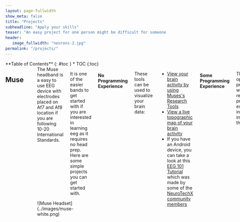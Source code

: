 ```yaml
---
layout: page-fullwidth
show_meta: false
title: "Projects"
subheadline: "Apply your skills"
teaser: "An easy project for one person might be difficult for someone else. Therefore we have broken down the projects as to either requiring no programming experience (plug and play) or requiring some experience. You will notice that with certain EEG headsets that there is more tutorials than others. This is likely due to the ease of development when using that device. The best way to get started will also depend on the headset that you have available."
header:
   image_fullwidth: "neurons-2.jpg"
permalink: "/projects/"
---
```

<div class="row">
<div class="medium-4 medium-push-8 columns" markdown="1">
<div class="panel radius" markdown="1">
**Table of Contents**
{: #toc }
*  TOC
{:toc}
</div>
</div><!-- /.medium-4.columns -->


<div class="medium-8 medium-pull-4 columns" markdown="1">

## Muse
<hr>

<div class="row">
<div class="large-6 columns" markdown="1">
The Muse headband is a easy to use EEG device with electrodes placed on Af7 and Af8 location if you are following 10-20 International Standards.

It is one of the easier bands to get started with if you are interested in learning eeg as it requires no head prep. Here are some simple projects you can get started with.
</div>

<div class="large-6 columns" markdown="1">
![Muse Headset](../images/muse-white.png)
</div>
</div> <!-- end of row -->

#### No Programming Experience

These tools can be used to visualize your brain data:

* [View your brain activity by using Muses's Research Tools](http://developer.choosemuse.com/research-tools/getting-started)
* [View a live topographic map of your brain activity](http://www.brainavatar.com/ebrainavatar-muse.html)
* If you have an Android device, you can take a look at this [EEG 101 Tutorial](https://play.google.com/store/apps/details?id=com.eeg_project&amp;hl=en) which was made by some of the [NeuroTechX community members](https://github.com/NeuroTechX/eeg-101)


#### Some Programming Experience

These are open source projects which require some programming experience in order to implement them:

<table>
  <tr>
    <th>Tutorial</th>
    <th>Author</th>
    <th>Description</th>
    <th>Link</th>
  </tr>
  <tr>
      <td>Introduction to Brain Computer Interfaces</td>
      <td>Raymundo Cassani & Hubert Banville</td>
      <td>Wouldn't it be cool if you could create music based on your brain activity? Follow this instructable and I'll show you how! </td>
      <td><a href="http://www.instructables.com/id/Brain-Controlled-Music-Generator-Submitted-by-Ba/">Click</a></td>
  </tr>
  <tr>
    <td>Mini Arduino Portable EEG</td>
    <td>johnag</td>
    <td>This is another example of the versatility , and of   what , the Arduino, a small LCD Color display and  the right type of sensors, are capable of doing.</td>
    <td><a href="http://www.instructables.com/id/Mini-Arduino-Portable-EEG-Brain-Wave-Monitor-/" target="blank">Click</a></td>
  </tr>
   <tr>
      <td>Brain Controlled RC Helicopter</td>
      <td>PUzzlebox</td>
      <td>This Instructable will show you how take a Radio Controller Helicopter and modify the remote control hardware such that it can be operated by free, open source computer software and flown based on brainwave measurements of concentration and relaxation taken by consumer-grade EEG headsets.</td>
      <td><a href="http://www.instructables.com/id/Brain-Controlled-RC-Helicopter/">Click</a></td>
  </tr>
  <tr>
    <td>Brain Controlled Wheelchair</td>
    <td>jerkey</td>
    <td>This Instructable will show how to make a Brain-Controlled Electric Wheelchair, so that a person can become mobile without moving their body.</td>
    <td><a href="http://www.instructables.com/id/Brain-Controlled-Wheelchair/" target="blank">Click</a></td>
  </tr>
   <tr>
      <td>Mind Controlled Fan</td>
      <td>BruvneshT1</td>
      <td>In this Instructable I will show that how with the help of an Arduino and Processing I was able to control a Fan.</td>
      <td><a href="http://www.instructables.com/id/Mind-Controlled-Fan-for-ALS-or-Paralyzed-patients/">Click</a></td>
  </tr>
  <tr>
    <td>Mini Arduino Portable EEG</td>
    <td>johnag</td>
    <td>This is another example of the versatility , and of   what , the Arduino, a small LCD Color display and  the right type of sensors, are capable of doing.</td>
    <td><a href="http://www.instructables.com/id/Mini-Arduino-Portable-EEG-Brain-Wave-Monitor-/" target="blank">Click</a></td>
  </tr>

</table>

* [Introduction to Brain Computer Interfaces](https://github.com/bcimontreal/bci_workshop)
* [Using the Muse with Unity](http://developer.choosemuse.com/unity/getting-started)

## OpenBCI
<hr>

<div class="row">
<div class="large-6 columns" markdown="1">

The OpenBCI is an open source EEG that gives its user the opportunity to have maximum of 16 channels. Here are a variety of projects you can do.

</div>
<div class="large-6 columns" markdown="1">
![OpenBCI headset](../images/openBCI.png)
</div>
</div> <!-- end of row -->

#### No Programming Experience

*  If you are not comfortable with EEGs or coding, we suggest taking a look at their Getting Started Guide. It includes a link to their [Visualizer software](http://docs.openbci.com/Getting%20Started/00-Welcome)
* This guide uses OpenVibe which is a dataflow programming system and is used for Brain Computer Interfaces. One of the NeuroTechX Community Members [built a P300 Speller using OpenBCI and OpenVibe](http://blog.jfrey.info/2015/02/04/openbci-p300-coadapt/)

#### Some Programming Experience

* [One of the OpenBCI Community members built an alphawave display](http://openbci.com/community/alphawave-openbci-based-demo/)

## Emotiv
<hr>

<div class="row">
<div class="large-6 columns" markdown="1">
The Emotiv Epoc is a 14 channel EEG which has a static form factor. This board is a good option for easy development and it only requires software experience. The major downside fo the Epoc is the cost and the fact that they charge you to get access to raw data.
</div>

<div class="large-6 columns" markdown="1">
![Emotiv headset](../images/emotiv_epoc_600.png)
</div>
</div> <!-- end of row -->


#### No Programming Experience

*  [Emotiv 3D Visualizer](https://www.emotiv.com/product/3d-brain-visualizer/)
* [You can also look at their apps and see if there is one that interests you](https://www.emotiv.com/product-category/applications/)

#### Some Programming Experience

* Emotiv has included links to a variety of Example scrips that can be used with the Emotiv. [They can be found here](https://github.com/Emotiv/community-sdk/tree/master/examples)
* This is a more complicated project and requires some software and hardware experience...and a wheel chair. [Check out this Emotiv controlled wheelchair](http://www.instructables.com/id/Brain-Controlled-Wheelchair/)


## NeuroSky
<hr>

<div class="row">
<div class="large-6 columns" markdown="1">
The Neurosky is one of the original consumer EEGs on the market. It is a 1 channel device and is only meant for simple use cases. Although some people have apparently built more complicated products with them.

</div>
<div class="large-6 columns" markdown="1">
![Neurosky headset](../images/NeuroskyMindwave.png)
</div>
</div> <!-- end of row -->

#### No Programming Experience

* [They have a quick start guide that you can use](http://developer.neurosky.com/docs/doku.php?id=mdt_quick_start_guide)
* [You can also get their visualizer for free](http://store.neurosky.com/products/brainwave-visualizer)

#### Some Programming Experience

* [NeuroSky has put together their own list of projects you can do with their devices](http://developer.neurosky.com/docs/doku.php?id=projects)


## No Headset
<hr>

If you don't have a headset available, there are still some stuff you could do with Brain data. Check out some of these links.

* Want to contribute to open Neuroscience in a gamified way? [Check out Eyewire](http://eyewire.org/explore)
* You can also take a look at a buttload of MRI data [using Brainbox](http://brainbox.pasteur.fr/)

</div> <!-- end of content column -->
</div> <!-- end of row -->
